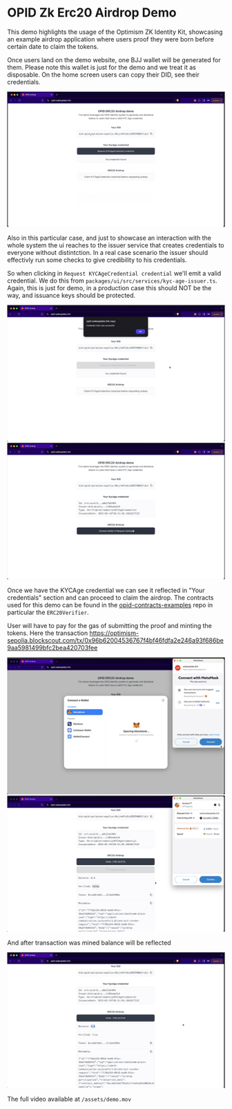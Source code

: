 
# OPID Zk Erc20 Airdrop Demo

This demo highlights the usage of the Optimism ZK Identity Kit, showcasing an example airdrop application where users proof they were born before certain date to claim the tokens. 

Once users land on the demo website, one BJJ wallet will be generated for them. Please note this wallet is just for the demo and we treat it as disposable. On the home screen users can copy their DID, see their credentials.

![alt text](./assets/demo-1.png)

Also in this particular case, and just to showcase an interaction with the whole system the ui reaches to the issuer service that creates credentials to everyone without distintction. In a real case scenario the issuer should effectivly run some checks to give credibility to his credentials.

So when clicking in `Request KYCAgeCredential credential` we'll emit a valid credential. We do this from `packages/ui/src/services/kyc-age-issuer.ts`. Again, this is just for demo, in a production case this should NOT be the way, and issuance keys should be protected.

![alt text](./assets/demo-2.png)
![alt text](./assets/demo-3.png)

Once we have the KYCAge credential we can see it reflected in "Your credentials" section and can proceed to claim the airdrop. The contracts used for this demo can be found in the [opid-contracts-examples](https://github.com/wakeuplabs-io/opid-contracts-examples) repo in particular the `ERC20Verifier`.

User will have to pay for the gas of submitting the proof and minting the tokens. Here the transaction https://optimism-sepolia.blockscout.com/tx/0x96b62004536767f4bf46fdfa2e246a93f686be9aa5981499bfc2bea420703fee

![alt text](./assets/demo-4.png)
![alt text](./assets/demo-5.png)

And after transaction was mined balance will be reflected

![alt text](./assets/demo-6.png)

The full video available at `/assets/demo.mov`
